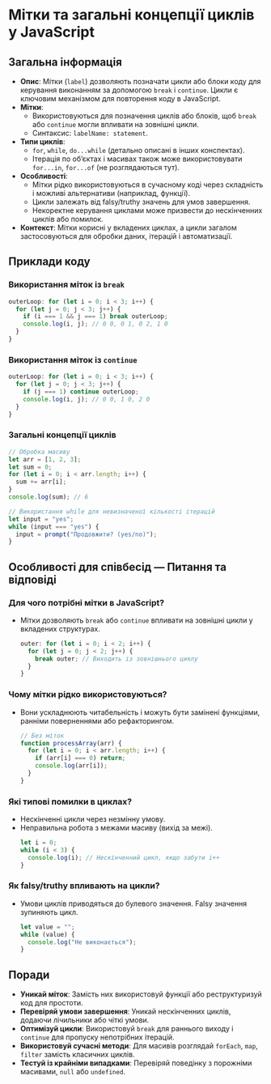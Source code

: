 # Мітки та загальні концепції циклів у JavaScript

## Загальна інформація

- **Опис**: Мітки (`label`) дозволяють позначати цикли або блоки коду для керування виконанням за допомогою `break` і `continue`. Цикли є ключовим механізмом для повторення коду в JavaScript.
- **Мітки**:
  - Використовуються для позначення циклів або блоків, щоб `break` або `continue` могли впливати на зовнішні цикли.
  - Синтаксис: `labelName: statement`.
- **Типи циклів**:
  - `for`, `while`, `do...while` (детально описані в інших конспектах).
  - Ітерація по об’єктах і масивах також може використовувати `for...in`, `for...of` (не розглядаються тут).
- **Особливості**:
  - Мітки рідко використовуються в сучасному коді через складність і можливі альтернативи (наприклад, функції).
  - Цикли залежать від falsy/truthy значень для умов завершення.
  - Некоректне керування циклами може призвести до нескінченних циклів або помилок.
- **Контекст**: Мітки корисні у вкладених циклах, а цикли загалом застосовуються для обробки даних, ітерацій і автоматизації.

## Приклади коду

### Використання міток із `break`

```js
outerLoop: for (let i = 0; i < 3; i++) {
  for (let j = 0; j < 3; j++) {
    if (i === 1 && j === 1) break outerLoop;
    console.log(i, j); // 0 0, 0 1, 0 2, 1 0
  }
}
```

### Використання міток із `continue`

```js
outerLoop: for (let i = 0; i < 3; i++) {
  for (let j = 0; j < 3; j++) {
    if (j === 1) continue outerLoop;
    console.log(i, j); // 0 0, 1 0, 2 0
  }
}
```

### Загальні концепції циклів

```js
// Обробка масиву
let arr = [1, 2, 3];
let sum = 0;
for (let i = 0; i < arr.length; i++) {
  sum += arr[i];
}
console.log(sum); // 6

// Використання while для невизначеної кількості ітерацій
let input = "yes";
while (input === "yes") {
  input = prompt("Продовжити? (yes/no)");
}
```

## Особливості для співбесід — Питання та відповіді

### Для чого потрібні мітки в JavaScript?

- Мітки дозволяють `break` або `continue` впливати на зовнішні цикли у вкладених структурах.
  ```js
  outer: for (let i = 0; i < 2; i++) {
    for (let j = 0; j < 2; j++) {
      break outer; // Виходить із зовнішнього циклу
    }
  }
  ```

### Чому мітки рідко використовуються?

- Вони ускладнюють читабельність і можуть бути замінені функціями, ранніми поверненнями або рефакторингом.
  ```js
  // Без міток
  function processArray(arr) {
    for (let i = 0; i < arr.length; i++) {
      if (arr[i] === 0) return;
      console.log(arr[i]);
    }
  }
  ```

### Які типові помилки в циклах?

- Нескінченні цикли через незмінну умову.
- Неправильна робота з межами масиву (вихід за межі).
  ```js
  let i = 0;
  while (i < 3) {
    console.log(i); // Нескінченний цикл, якщо забути i++
  }
  ```

### Як falsy/truthy впливають на цикли?

- Умови циклів приводяться до булевого значення. Falsy значення зупиняють цикл.
  ```js
  let value = "";
  while (value) {
    console.log("Не виконається");
  }
  ```

## Поради

- **Уникай міток**: Замість них використовуй функції або реструктуризуй код для простоти.
- **Перевіряй умови завершення**: Уникай нескінченних циклів, додаючи лічильники або чіткі умови.
- **Оптимізуй цикли**: Використовуй `break` для раннього виходу і `continue` для пропуску непотрібних ітерацій.
- **Використовуй сучасні методи**: Для масивів розглядай `forEach`, `map`, `filter` замість класичних циклів.
- **Тестуй із крайніми випадками**: Перевіряй поведінку з порожніми масивами, `null` або `undefined`.
